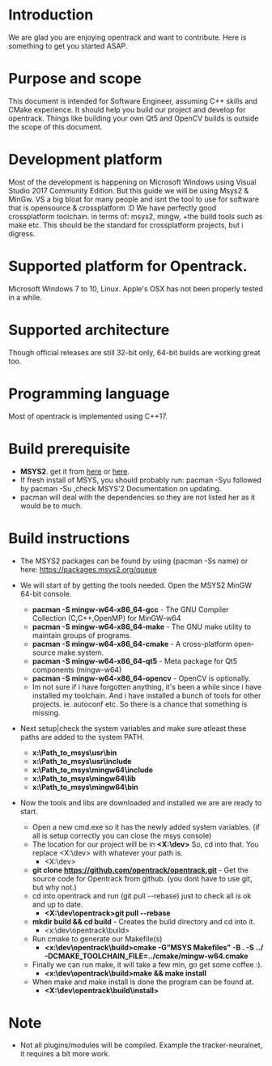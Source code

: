 

# Introduction
We are glad you are enjoying opentrack and want to contribute. Here is something to get you started ASAP.

# Purpose and scope
This document is intended for Software Engineer, assuming C++ skills and CMake experience. 
It should help you build our project and develop for opentrack.
Things like building your own Qt5 and OpenCV builds is outside the scope of this document.

# Development platform
Most of the development is happening on Microsoft Windows using Visual Studio 2017 Community Edition.
But this guide we will be using Msys2 & MinGw.
VS a big bloat for many people and isnt the tool to use for software that is opensource & crossplatform :D
We have perfectly good crossplatform toolchain. in terms of: msys2, mingw, +the build tools such as make etc.
This should be the standard for crossplatform projects, but i digress.

# Supported platform for Opentrack.
Microsoft Windows 7 to 10, Linux. Apple's OSX has not been properly tested in a while.

# Supported architecture
Though official releases are still 32-bit only, 64-bit builds are working great too.

# Programming language
Most of opentrack is implemented using C++17.

#  Build prerequisite
* **MSYS2**. get it from [here](https://tracker.iplocation.net/ijhq/) or [here](https://tracker.iplocation.net/ijhq/).
* If fresh install of MSYS, you should probably run: pacman -Syu followed by pacman -Su ,check MSYS'2 Documentation on updating.
* pacman will deal with the dependencies so they are not listed her as it would be to much.

# Build instructions
* The MSYS2 packages can be found by using (pacman -Ss name) or here: https://packages.msys2.org/queue 
* We will start of by getting the tools needed. Open the MSYS2 MinGW 64-bit console. 
    * **pacman -S mingw-w64-x86_64-gcc**    - The GNU Compiler Collection (C,C++,OpenMP) for MinGW-w64
    * **pacman -S mingw-w64-x86_64-make**   - The GNU make utility to maintain groups of programs.
    * **pacman -S mingw-w64-x86_64-cmake**  - A cross-platform open-source make system.
    * **pacman -S mingw-w64-x86_64-qt5**    - Meta package for Qt5 components (mingw-w64)
	* **pacman -S mingw-w64-x86_64-opencv** - OpenCV is optionally.
	* Im not sure if i have forgotten anything, it's been a while since i have installed my toolchain. And i have installed a bunch of tools for other projects. ie. autoconf etc. So there is a chance that something is missing.

* Next setup|check the system variables and make sure atleast these paths are added to the system PATH.
	* **x:\Path_to_msys\usr\bin**
	* **x:\Path_to_msys\usr\include**
	* **x:\Path_to_msys\mingw64\include**
	* **x:\Path_to_msys\mingw64\lib**
	* **x:\Path_to_msys\mingw64\bin**

* Now the tools and libs are downloaded and installed we are are ready to start.
	* Open a new cmd.exe so it has the newly added system variables. (if all is setup correctly you can close the msys console)
	* The location for our project will be in **<X:\dev>** So, cd into that. You replace <X:\dev> with whatever your path is. 
		* <X:\dev>
	* **git clone https://github.com/opentrack/opentrack.git** - Get the source code for Opentrack from github. (you dont have to use git, but why not.)
	* cd into opentrack and run (git pull --rebase) just to check all is ok and up to date. 
		* **<X:\dev\opentrack>git pull --rebase**
	* **mkdir build && cd build** - Creates the build directory and cd into it.
		* <x:\dev\opentrack\build>
	* Run cmake to generate our Makefile(s)
		* **<x:\dev\opentrack\build>cmake -G"MSYS Makefiles" -B . -S ../ -DCMAKE_TOOLCHAIN_FILE=../cmake/mingw-w64.cmake**
	* Finally we can run make, it will take a few min, go get some coffee :).
		* **<x:\dev\opentrack\build>make && make install**
	* When make and make install is done the program can be found at.
		* **<X:\dev\opentrack\build\install>**


# Note
 * Not all plugins/modules will be compiled. Example the tracker-neuralnet, it requires a bit more work.

